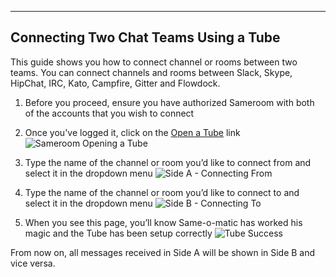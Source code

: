 ---

## Connecting Two Chat Teams Using a Tube

This guide shows you how to connect channel or rooms between two teams. You can connect channels and rooms between Slack, Skype, HipChat, IRC, Kato, Campfire, Gitter and Flowdock.

1. Before you proceed, ensure you have authorized Sameroom with both of the accounts that you wish to connect

2. Once you've logged it, click on the <a href="https://sameroom.io/open-a-tube" target="_blank">Open a Tube</a> link![Sameroom Opening a Tube](https://in.kato.im/e021132e67acf994d191a885ced37b56ca5155564db4a5d9d30146245ce6252/Sameroom%20Open%20Tube.png)

3. Type the name of the channel or room you’d like to connect from and select it in the dropdown menu
![Side A - Connecting From](https://in.kato.im/92a0ee76d12d66d157ac423ded74b505d7f6346a51078597f66cd88080b217db/Sameroom%20Create%20Tube%20Side%20A%20copy.png)

4. Type the name of the channel or room you’d like to connect to and select it in the dropdown menu
![Side B - Connecting To](https://in.kato.im/c4165374685fbc568c4ce5978ef1cbe531b1e5538df511480af925034d7308c/Sameroom%20Create%20Tube%20Side%20B%20copy.png)

5. When you see this page, you’ll know Same-o-matic has worked his magic and the Tube has been setup correctly
![Tube Success](https://in.kato.im/3355fd0f56485c30d10f5e7062eeff175482f1e16a3baa86c4e297ce3be2d27/Sameroom%20Skype%20Tube%20Success%20copy%20%281%29.png)

From now on, all messages received in Side A will be shown in Side B and vice versa.
